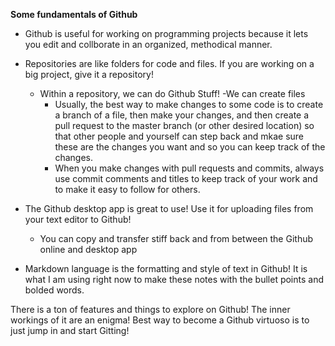 **Some fundamentals of Github**

- Github is useful for working on programming projects because it lets you edit and collborate in an organized, methodical manner.

- Repositories are like folders for code and files. If you are working on a big project, give it a repository!
  - Within a repository, we can do Github Stuff!
  -We can create files
    - Usually, the best way to make changes to some code is to create a branch of a file, then make your changes, and then create a pull request to the master branch (or other desired location) so that other people and yourself can step back and mkae sure these are the changes you want and so you can keep track of the changes.
    - When you make changes with pull requests and commits, always use commit comments and titles to keep track of your work and to make it easy to follow for others.
 
- The Github desktop app is great to use! Use it for uploading files from your text editor to Github!
  - You can copy and transfer stiff back and from between the Github online and desktop app
  
- Markdown language is the formatting and style of text in Github! It is what I am using right now to make these notes with the bullet points and bolded words. 

There is a ton of features and things to explore on Github! The inner workings of it are an enigma! Best way to become a Github virtuoso is to just jump in and start Gitting!
